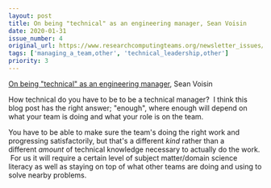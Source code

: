 ```yaml
---
layout: post
title: On being "technical" as an engineering manager, Sean Voisin
date: 2020-01-31
issue_number: 4
original_url: https://www.researchcomputingteams.org/newsletter_issues/0004
tags: ['managing_a_team,other', 'technical_leadership,other']
priority: 3
---
```


<!-- markdownlint-disable MD033 -->
<!-- markdownlint-disable MD041 -->
<!-- markdownlint-disable MD049 -->

[On being "technical" as an engineering manager](https://situated.blog/2020/01/technical-engineering-manager), Sean Voisin

How technical do you have to be to be a technical manager?  I think this blog post has the right answer; "enough", where enough will depend on what your team is doing and what your role is on the team.

You have to be able to make sure the team's doing the right work and progressing satisfactorily, but that's a different *kind* rather than a different *amount* of technical knowledge necessary to actually do the work.  For us it will require a certain level of subject matter/domain science literacy as well as staying on top of what other teams are doing and using to solve nearby problems.
